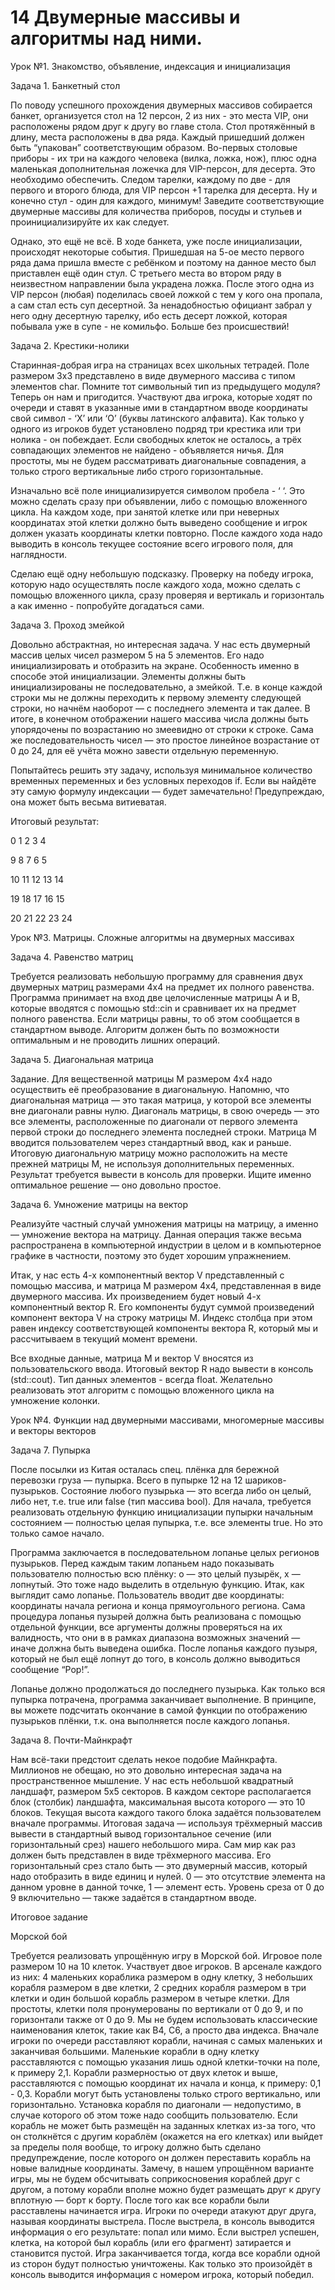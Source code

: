 # 14 Двумерные массивы и алгоритмы над ними.
Урок №1. Знакомство, объявление, индексация и инициализация

Задача 1. Банкетный стол

По поводу успешного прохождения двумерных массивов собирается банкет, организуется стол на 12 персон, 2 из них - это места VIP, они расположены рядом друг к другу во главе стола. Стол протяжённый в длину, места расположены в два ряда. Каждый пришедший должен быть “упакован” соответствующим образом. Во-первых столовые приборы - их три на каждого человека (вилка, ложка, нож), плюс одна маленькая дополнительная ложечка для VIP-персон, для десерта. Это необходимо обеспечить. Следом тарелки, каждому по две - для первого и второго блюда, для VIP персон +1 тарелка для десерта. Ну и конечно стул - один для каждого, минимум! Заведите соответствующие двумерные массивы для количества приборов, посуды и стульев и проинициализируйте их как следует.

Однако, это ещё не всё. В ходе банкета, уже после инициализации, происходят некоторые события. Пришедшая на 5-ое место первого ряда дама пришла вместе с ребёнком и поэтому на данное место был приставлен ещё один стул. С третьего места во втором ряду в неизвестном направлении была украдена ложка. После этого одна из VIP персон (любая) поделилась своей ложкой с тем у кого она пропала, а сам стал есть суп десертной. За ненадобностью официант забрал у него одну десертную тарелку, ибо есть десерт ложкой, которая побывала уже в супе - не комильфо. Больше без происшествий!



Задача 2. Крестики-нолики

Старинная-добрая игра на страницах всех школьных тетрадей. Поле размером 3х3 представлено в виде двумерного массива с типом элементов char. Помните тот символьный тип из предыдущего модуля? Теперь он нам и пригодится. Участвуют два игрока, которые ходят по очереди и ставят в указанные ими в стандартном вводе координаты свой символ - ‘X’ или ‘O’ (буквы латинского алфавита). Как только у одного из игроков будет установлено подряд три крестика или три нолика - он побеждает. Если свободных клеток не осталось, а трёх совпадающих элементов не найдено - объявляется ничья. Для простоты, мы не будем рассматривать диагональные совпадения, а только строго вертикальные либо строго горизонтальные.

Изначально всё поле инициализируется символом пробела - ‘ ‘. Это можно сделать сразу при объявлении, либо с помощью вложенного цикла. На каждом ходе, при занятой клетке или при неверных координатах этой клетки должно быть выведено сообщение и игрок должен указать координаты клетки повторно. После каждого хода надо выводить в консоль текущее состояние всего игрового поля, для наглядности.

Сделаю ещё одну небольшую подсказку. Проверку на победу игрока, которую надо осуществлять после каждого хода, можно сделать с помощью вложенного цикла, сразу проверяя и вертикаль и горизонталь а как именно - попробуйте догадаться сами.



Задача 3. Проход змейкой

Довольно абстрактная, но интересная задача. У нас есть двумерный массив целых чисел размером 5 на 5 элементов. Его надо инициализировать и отобразить на экране. Особенность именно в способе этой инициализации. Элементы должны быть инициализированы не последовательно, а змейкой. Т.е. в конце каждой строки мы не должны переходить к первому элементу следующей строки, но начнём наоборот — с последнего элемента и так далее. В итоге, в конечном отображении нашего массива числа должны быть упорядочены по возрастанию но змеевидно от строки к строке. Сама же последовательность чисел — это простое линейное возрастание от 0 до 24, для её учёта можно завести отдельную переменную.

Попытайтесь решить эту задачу, используя минимальное количество временных переменных и без условных переходов if. Если вы найдёте эту самую формулу индексации — будет замечательно! Предупреждаю, она может быть весьма витиеватая.



Итоговый результат:

0 1 2 3 4 

9 8 7 6 5

10 11 12 13 14

19 18 17 16 15

20 21 22 23 24



Урок №3. Матрицы. Сложные алгоритмы на двумерных массивах

Задача 4. Равенство матриц

Требуется реализовать небольшую программу для сравнения двух двумерных матриц размерами 4х4 на предмет их полного равенства. Программа принимает на вход две целочисленные матрицы A и B, которые вводятся с помощью std::cin и сравнивает их на предмет полного равенства. Если матрицы равны, то об этом сообщается в стандартном выводе. Алгоритм должен быть по возможности оптимальным и не проводить лишних операций.



Задача 5. Диагональная матрица

Задание. Для вещественной матрицы M размером 4х4 надо осуществить её преобразование в диагональную. Напомню, что диагональная матрица — это такая матрица, у которой все элементы вне диагонали равны нулю. Диагональ матрицы, в свою очередь — это все элементы, расположенные по диагонали от первого элемента первой строки до последнего элемента последней строки. Матрица M вводится пользователем через стандартный ввод, как и раньше. Итоговую диагональную матрицу можно расположить на месте прежней матрицы M, не используя дополнительных переменных. Результат требуется вывести в консоль для проверки. Ищите именно оптимальное решение — оно довольно простое.



Задача 6. Умножение матрицы на вектор

Реализуйте частный случай умножения матрицы на матрицу, а именно — умножение вектора на матрицу. Данная операция также весьма распространена в компьютерной индустрии в целом и в компьютерное графике в частности, поэтому это будет хорошим упражнением.

Итак, у нас есть 4-х компонентный вектор V представленный с помощью массива, и матрица M размером 4х4, представленная в виде двумерного массива. Их произведением будет новый 4-х компонентный вектор R. Его компоненты будут суммой произведений компонент вектора V на строку матрицы M. Индекс столбца при этом равен индексу соответствующей компоненты вектора R, который мы и рассчитываем в текущий момент времени.

Все входные данные, матрица M и вектор V вносятся из пользовательского ввода.  Итоговый вектор R надо вывести в консоль (std::cout). Тип данных элементов - всегда float. Желательно реализовать этот алгоритм с помощью вложенного цикла на умножение колонки.



Урок №4. Функции над двумерными массивами, многомерные массивы и векторы векторов

Задача 7. Пупырка

После посылки из Китая осталась спец. плёнка для бережной перевозки груза — пупырка. Всего в пупырке 12 на 12 шариков-пузырьков. Состояние любого пузырька — это всегда либо он целый, либо нет, т.е. true или false (тип массива bool). Для начала, требуется реализовать отдельную функцию инициализации пупырки начальным состоянием — полностью целая пупырка, т.е. все элементы true. Но это только самое начало.

Программа заключается в последовательном лопанье целых регионов пузырьков. Перед каждым таким лопаньем надо показывать пользователю полностью всю плёнку: o — это целый пузырёк, x — лопнутый. Это тоже надо выделить в отдельную функцию. Итак, как выглядит само лопанье. Пользователь вводит две координаты: координаты начала региона и конца прямоугольного региона. Сама процедура лопанья пузырей должна быть реализована с помощью отдельной функции, все аргументы должны проверяться на их валидность, что они в в рамках диапазона возможных значений — иначе должна быть выведена ошибка. После лопанья каждого пузыря, который не был ещё лопнут до того, в консоль должно выводиться сообщение “Pop!”.

Лопанье должно продолжаться до последнего пузырька. Как только вся пупырка потрачена, программа заканчивает выполнение. В принципе, вы можете подсчитать окончание в самой функции по отображению пузырьков плёнки, т.к. она выполняется после каждого лопанья.



Задача 8. Почти-Майнкрафт

Нам всё-таки предстоит сделать некое подобие Майнкрафта. Миллионов не обещаю, но это довольно интересная задача на пространственное мышление. У нас есть небольшой квадратный ландшафт, размером 5х5 секторов. В каждом секторе располагается блок (столбик) ландшафта, максимальная высота которого — это 10 блоков. Текущая высота каждого такого блока задаётся пользователем вначале программы. Итоговая задача — используя трёхмерный массив вывести в стандартный вывод горизонтальное сечение (или горизонтальный срез) нашего небольшого мира. Сам мир как раз должен быть представлен в виде трёхмерного массива. Его горизонтальный срез стало быть — это двумерный массив, который надо отобразить в виде единиц и нулей. 0 — это отсутствие элемента на данном уровне в данной точке, 1 — элемент есть. Уровень среза от 0 до 9 включительно — также задаётся в стандартном вводе.



Итоговое задание

Морской бой

Требуется реализовать упрощённую игру в Морской бой. Игровое поле размером 10 на 10 клеток. Участвует двое игроков. В арсенале каждого из них: 4 маленьких кораблика размером в одну клетку, 3 небольших корабля размером в две клетки, 2 средних корабля размером в три клетки и один большой корабль размером в четыре клетки. Для простоты, клетки поля пронумерованы по вертикали от 0 до 9, и по горизонтали также от 0 до 9. Мы не будем использовать классические наименования клеток, такие как B4, C6, а просто два индекса. Вначале игроки по очереди расставляют корабли, начиная с самых маленьких и заканчивая большими. Маленькие корабли в одну клетку расставляются с помощью указания лишь одной клетки-точки на поле, к примеру 2,1. Корабли размерностью от двух клеток и выше, расставляются с помощью координат их начала и конца, к примеру: 0,1 - 0,3. Корабли могут быть установлены только строго вертикально, или горизонтально. Установка корабля по диагонали — недопустимо, в случае которого об этом тоже надо сообщить пользователю. Если корабль не может быть размещён на заданных клетках из-за того, что он столкнётся с другим кораблём (окажется на его клетках) или выйдет за пределы поля вообще, то игроку должно быть сделано предупреждение, после которого он должен переставить корабль на новые валидные координаты. Замечу, в нашем упрощённом варианте игры, мы не будем обсчитывать соприкосновения кораблей друг с другом, а потому корабли вполне можно будет размещать друг к другу вплотную — борт к борту. После того как все корабли были расставлены начинается игра. Игроки по очереди атакуют друг друга, называя координаты выстрела. После выстрела, в консоль выводится информация о его результате: попал или мимо. Если выстрел успешен, клетка, на которой был корабль (или его фрагмент) затирается и становится пустой. Игра заканчивается тогда, когда все корабли одной из сторон будут полностью уничтожены. Как только это произойдёт в консоль выводится информация с номером игрока, который победил.

